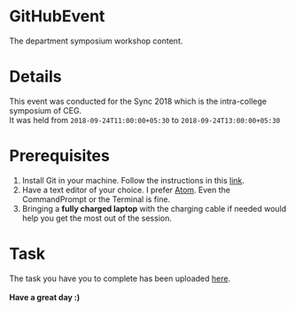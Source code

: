 # GitHubEvent
The department symposium workshop content.
# Details
This event was conducted for the Sync 2018 which is the intra-college symposium of CEG.
<br>
It was held from `2018-09-24T11:00:00+05:30` to `2018-09-24T13:00:00+05:30`
<br>
# Prerequisites
1. Install Git in your machine. Follow the instructions in this [link](https://gist.github.com/sbenstewart/34b9629976ab85094f476b8277078208).
2. Have a text editor of your choice. I prefer [Atom](https://atom.io/). Even the CommandPrompt or the Terminal is fine.
3. Bringing a <b>fully charged laptop</b> with the charging cable if needed would help you get the most out of the session.
# Task
The task you have you to complete has been uploaded [here](task.md).
<br>
<br>
<b>Have a great day :)</b>
